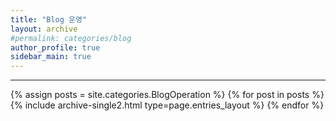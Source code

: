 ```yaml
---
title: "Blog 운영"
layout: archive
#permalink: categories/blog
author_profile: true
sidebar_main: true
---
```


<!-- 공백이 포함되어 있는 카테고리 이름의 경우 site.categories['a b c'] 이런식으로! -->

***

{% assign posts = site.categories.BlogOperation %}
{% for post in posts %} {% include archive-single2.html type=page.entries_layout %} {% endfor %}
